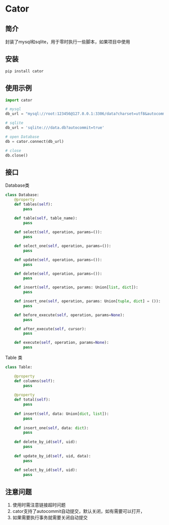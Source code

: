 # Cator

## 简介
封装了mysql和sqlite，用于零时执行一些脚本，如果项目中使用




## 安装
```bash
pip install cator
```

## 使用示例

```python
import cator

# mysql
db_url = "mysql://root:123456@127.0.0.1:3306/data?charset=utf8&autocommit=true"

# sqlite
db_url = 'sqlite:///data.db?autocommit=true'

# open Database
db = cator.connect(db_url)

# close
db.close()
```

## 接口

Database类

```python
class Database:
    @property
    def tables(self):
        pass

    def table(self, table_name):
        pass
    
    def select(self, operation, params=()):
        pass

    def select_one(self, operation, params=()):
        pass

    def update(self, operation, params=()):
        pass

    def delete(self, operation, params=()):
        pass

    def insert(self, operation, params: Union[list, dict]):
        pass

    def insert_one(self, operation, params: Union[tuple, dict] = ()):
        pass

    def before_execute(self, operation, params=None):
        pass

    def after_execute(self, cursor):
        pass

    def execute(self, operation, params=None):
        pass

```

Table 类

```python
class Table:

    @property
    def columns(self):
        pass
        
    @property
    def total(self):
        pass
        
    def insert(self, data: Union[dict, list]):
        pass
        
    def insert_one(self, data: dict):
        pass
        
    def delete_by_id(self, uid):
        pass
        
    def update_by_id(self, uid, data):
        pass
        
    def select_by_id(self, uid):
        pass

```


## 注意问题

1. 使用时需注意链接超时问题
2. cator支持了autocommit自动提交，默认关闭，如有需要可以打开，
3. 如果需要执行事务就需要关闭自动提交
